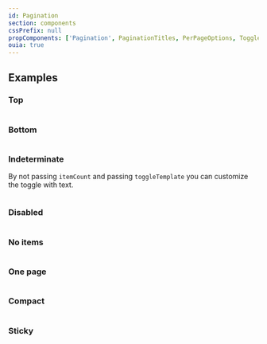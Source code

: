 ```yaml
---
id: Pagination
section: components
cssPrefix: null
propComponents: ['Pagination', PaginationTitles, PerPageOptions, ToggleTemplateProps]
ouia: true
---
```


## Examples

### Top

```ts file="./Top.tsx"
```

### Bottom

```ts file="./Bottom.tsx"
```

### Indeterminate

By not passing `itemCount` and passing `toggleTemplate` you can customize the toggle with text.

```ts file="./Indeterminate.tsx"
```

### Disabled

```ts file="./Disabled.tsx"
```

### No items

```ts file="./NoItems.tsx"
```

### One page

```ts file="./OnePage.tsx"
```

### Compact

```ts file="./Compact.tsx"
```

### Sticky

```ts isFullscreen file="./Sticky.tsx"
```
